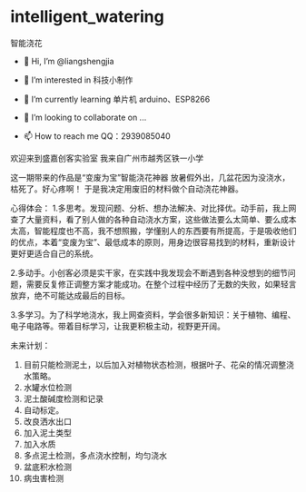 # intelligent_watering
智能浇花


- 👋 Hi, I’m @liangshengjia

- 👀 I’m interested in 科技小制作

- 🌱 I’m currently learning 单片机 arduino、ESP8266

- 💞️ I’m looking to collaborate on ...

- 📫 How to reach me QQ：2939085040

欢迎来到盛嘉创客实验室
我来自广州市越秀区铁一小学

这一期带来的作品是“变废为宝”智能浇花神器
放暑假外出，几盆花因为没浇水，枯死了。好心疼啊！
于是我决定用废旧的材料做个自动浇花神器。


心得体会：
1.多思考。发现问题、分析、想办法解决、对比择优。动手前，我上网查了大量资料，看了别人做的各种自动浇水方案，这些做法要么太简单、要么成本太高，智能程度也不高，我不想照搬，学懂别人的东西要有所提高，于是吸收他们的优点，本着“变废为宝”、最低成本的原则，用身边很容易找到的材料，重新设计更好更适合自己的系统。

2.多动手。小创客必须是实干家，在实践中我发现会不断遇到各种没想到的细节问题，需要反复修正调整方案才能成功。在整个过程中经历了无数的失败，如果轻言放弃，绝不可能达成最后的目标。

3.多学习。为了科学地浇水，我上网查资料，学会很多新知识：关于植物、编程、电子电路等。带着目标学习，让我更积极主动，视野更开阔。


未来计划：
1.	目前只能检测泥土，以后加入对植物状态检测，根据叶子、花朵的情况调整浇水策略。
2.	水罐水位检测
3.	泥土酸碱度检测和记录
4.	自动标定。
5.	改良洒水出口
6.	加入泥土类型
7.	加入水质
8.	多点泥土检测，多点浇水控制，均匀浇水
9.	盆底积水检测
10.	病虫害检测
